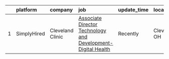 

|    | platform    | company          | job                                                                                                                                                                      | update_time   | location      |
|---:|:------------|:-----------------|:-------------------------------------------------------------------------------------------------------------------------------------------------------------------------|:--------------|:--------------|
|  1 | SimplyHired | Cleveland Clinic | [Associate Director Technology and Development- Digital Health](https://www.simplyhired.com/job/U20vkDabVWYuEmzOUU9n6blXJNmjJeE1dWnaNzXvloUJnySYx3hgkA?q=arvr+developer) | Recently      | Cleveland, OH |